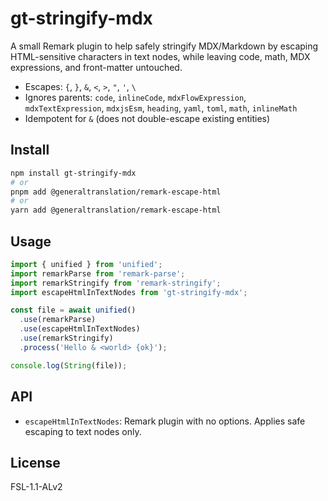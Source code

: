 # gt-stringify-mdx

A small Remark plugin to help safely stringify MDX/Markdown by escaping HTML-sensitive characters in text nodes, while leaving code, math, MDX expressions, and front-matter untouched.

- Escapes: `{`, `}`, `&`, `<`, `>`, `"`, `'`, `\`
- Ignores parents: `code`, `inlineCode`, `mdxFlowExpression`, `mdxTextExpression`, `mdxjsEsm`, `heading`, `yaml`, `toml`, `math`, `inlineMath`
- Idempotent for `&` (does not double-escape existing entities)

## Install

```bash
npm install gt-stringify-mdx
# or
pnpm add @generaltranslation/remark-escape-html
# or
yarn add @generaltranslation/remark-escape-html
```

## Usage

```ts
import { unified } from 'unified';
import remarkParse from 'remark-parse';
import remarkStringify from 'remark-stringify';
import escapeHtmlInTextNodes from 'gt-stringify-mdx';

const file = await unified()
  .use(remarkParse)
  .use(escapeHtmlInTextNodes)
  .use(remarkStringify)
  .process('Hello & <world> {ok}');

console.log(String(file));
```

## API

- `escapeHtmlInTextNodes`: Remark plugin with no options. Applies safe escaping to text nodes only.

## License

FSL-1.1-ALv2
